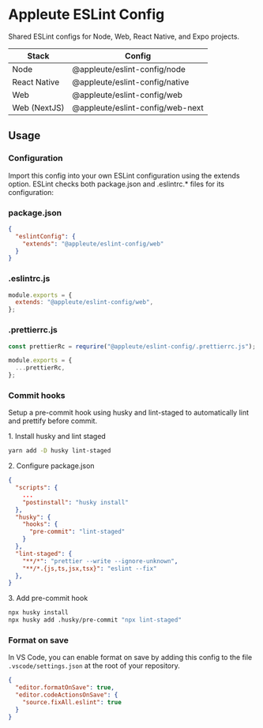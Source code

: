 # Appleute ESLint Config

Shared ESLint configs for Node, Web, React Native, and Expo projects.

| Stack        | Config                           |
| ------------ | -------------------------------- |
| Node         | @appleute/eslint-config/node     |
| React Native | @appleute/eslint-config/native   |
| Web          | @appleute/eslint-config/web      |
| Web (NextJS) | @appleute/eslint-config/web-next |

## Usage

### Configuration

Import this config into your own ESLint configuration using the extends option. ESLint checks both package.json and .eslintrc.\* files for its configuration:

### package.json

```json
{
  "eslintConfig": {
    "extends": "@appleute/eslint-config/web"
  }
}
```

### .eslintrc.js

```js
module.exports = {
  extends: "@appleute/eslint-config/web",
};
```

### .prettierrc.js

```js
const prettierRc = requrire("@appleute/eslint-config/.prettierrc.js");

module.exports = {
  ...prettierRc,
};
```

### Commit hooks

Setup a pre-commit hook using husky and lint-staged to automatically lint and prettify before commit.

1\. Install husky and lint staged

```sh
yarn add -D husky lint-staged
```

2\. Configure package.json

```json
{
  "scripts": {
    ...
    "postinstall": "husky install"
  },
  "husky": {
    "hooks": {
      "pre-commit": "lint-staged"
    }
  },
  "lint-staged": {
    "**/*": "prettier --write --ignore-unknown",
    "**/*.{js,ts,jsx,tsx}": "eslint --fix"
  },
}
```

3\. Add pre-commit hook

```sh
npx husky install
npx husky add .husky/pre-commit "npx lint-staged"
```

### Format on save

In VS Code, you can enable format on save by adding this config to the file `.vscode/settings.json` at the root of your repository.

```json
{
  "editor.formatOnSave": true,
  "editor.codeActionsOnSave": {
    "source.fixAll.eslint": true
  }
}
```
